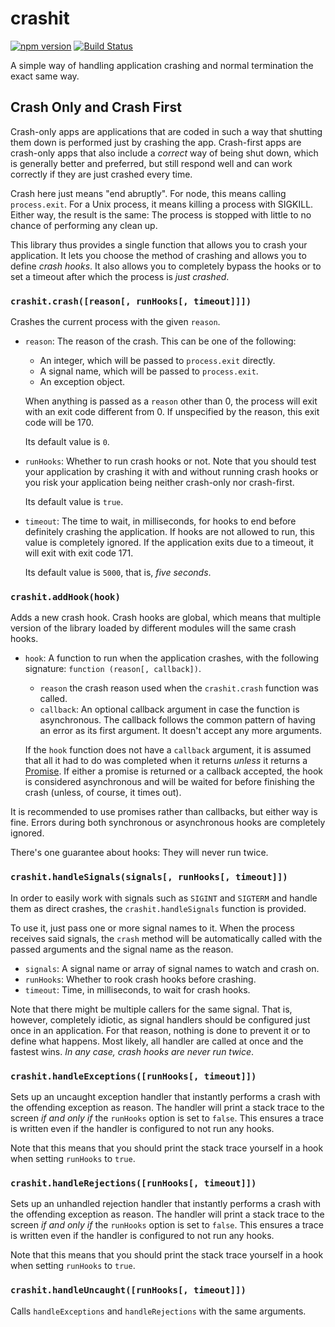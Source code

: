 crashit
=======

[![npm version](https://img.shields.io/npm/v/crashit.svg?style=flat)](//www.npmjs.com/package/crashit)
[![Build Status](https://img.shields.io/travis/Darkhogg/node-crashit/master.svg?style=flat)](//travis-ci.org/Darkhogg/node-crashit)

A simple way of handling application crashing and normal termination the exact
same way.


Crash Only and Crash First
--------------------------

Crash-only apps are applications that are coded in such a way that shutting
them down is performed just by crashing the app.  Crash-first apps are
crash-only apps that also include a *correct* way of being shut down, which is
generally better and preferred, but still respond well and can work correctly
if they are just crashed every time.

Crash here just means "end abruptly".  For node, this means calling
`process.exit`.  For a Unix process, it means killing a process with SIGKILL.
Either way, the result is the same: The process is stopped with little to no
chance of performing any clean up.

This library thus provides a single function that allows you to crash your
application.  It lets you choose the method of crashing and allows you to
define *crash hooks*.  It also allows you to completely bypass the hooks or to
set a timeout after which the process is *just crashed*.


### `crashit.crash([reason[, runHooks[, timeout]]])`

Crashes the current process with the given `reason`.

  + `reason`: The reason of the crash.  This can be one of the following:

      - An integer, which will be passed to `process.exit` directly.
      - A signal name, which will be passed to `process.exit`.
      - An exception object.

    When anything is passed as a `reason` other than 0, the process will exit
    with an exit code different from 0.  If unspecified by the reason, this
    exit code will be 170.

    Its default value is `0`.

  + `runHooks`: Whether to run crash hooks or not.  Note that you should test
    your application by crashing it with and without running crash hooks or you
    risk your application being neither crash-only nor crash-first.

    Its default value is `true`.

  + `timeout`: The time to wait, in milliseconds, for hooks to end before
    definitely crashing the application.  If hooks are not allowed to run, this
    value is completely ignored.  If the application exits due to a timeout, it
    will exit with exit code 171.

    Its default value is `5000`, that is, *five seconds*.


### `crashit.addHook(hook)`

Adds a new crash hook.  Crash hooks are global, which means that multiple
version of the library loaded by different modules will the same crash hooks.

  + `hook`: A function to run when the application crashes, with the following
    signature: `function (reason[, callback])`.

      - `reason` the crash reason used when the `crashit.crash` function was
        called.
      - `callback`: An optional callback argument in case the function is
        asynchronous.  The callback follows the common pattern of having an
        error as its first argument.  It doesn't accept any more arguments.

    If the `hook` function does not have a `callback` argument, it is assumed
    that all it had to do was completed when it returns *unless* it returns
    a [Promise][promises-aplus].  If either a promise is returned or a callback
    accepted, the hook is considered asynchronous and will be waited for before
    finishing the crash (unless, of course, it times out).

It is recommended to use promises rather than callbacks, but either way is
fine.  Errors during both synchronous or asynchronous hooks are completely
ignored.

  [promises-aplus]: https://promisesaplus.com/ "Promises/A+"

There's one guarantee about hooks: They will never run twice.


### `crashit.handleSignals(signals[, runHooks[, timeout]])`

In order to easily work with signals such as `SIGINT` and `SIGTERM` and handle
them as direct crashes, the `crashit.handleSignals` function is provided.

To use it, just pass one or more signal names to it.  When the process receives
said signals, the `crash` method will be automatically called with the passed
arguments and the signal name as the reason.

  + `signals`: A signal name or array of signal names to watch and crash on.
  + `runHooks`: Whether to rook crash hooks before crashing.
  + `timeout`: Time, in milliseconds, to wait for crash hooks.

Note that there might be multiple callers for the same signal.  That is,
however, completely idiotic, as signal handlers should be configured just once
in an application.  For that reason, nothing is done to prevent it or to define
what happens.  Most likely, all handler are called at once and the fastest
wins.  *In any case, crash hooks are never run twice*.


### `crashit.handleExceptions([runHooks[, timeout]])`

Sets up an uncaught exception handler that instantly performs a crash with the
offending exception as reason.  The handler will print a stack trace to the
screen *if and only if* the `runHooks` option is set to `false`.  This ensures
a trace is written even if the handler is configured to not run any hooks.

Note that this means that you should print the stack trace yourself in a hook
when setting `runHooks` to `true`.


### `crashit.handleRejections([runHooks[, timeout]])`

Sets up an unhandled rejection handler that instantly performs a crash with the
offending exception as reason.  The handler will print a stack trace to the
screen *if and only if* the `runHooks` option is set to `false`.  This ensures
a trace is written even if the handler is configured to not run any hooks.

Note that this means that you should print the stack trace yourself in a hook
when setting `runHooks` to `true`.


### `crashit.handleUncaught([runHooks[, timeout]])`

Calls `handleExceptions` and `handleRejections` with the same arguments.
